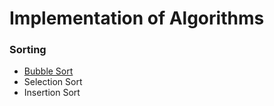 #   Implementation of Algorithms

###  Sorting
* [Bubble Sort](https://raw.githubusercontent.com/Nickhil1737/Introduction-to-Algorithms-in-C/master/sorting/bubbleSort.c)
* Selection Sort
* Insertion Sort

